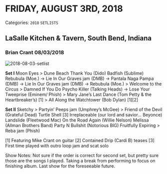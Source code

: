 # FRIDAY, AUGUST 3RD, 2018
Categories: `2018` `SETLISTS`

## LaSalle Kitchen & Tavern, South Bend, Indiana

### Brian Crant 08/03/2018

![2018-08-03-setlist](https://briancrant.com/wp-content/uploads/2018/08/2018-08-03-setlist.jpg)

**Set I**
Moon Eyes >
Dune Beach
Thank You (Dido)
Badfish (Sublime)
Rebubula (Moe.) →
Lie In Our Graves jam (DMB) →
Pantala Naga Pampa (DMB) →
Lie In Our Graves jam (DMB) →
Rebubula (Moe.) >
Welcome to the Circus >
Damned If You Do
Psycho Killer (Talking Heads) →
Lose Your Tweeprise (Eminem/ Phish) >
Mary Jane’s Last Dance (Tom Petty & the Heartbreaker’s) [1] >
All Along the Watchtower (Bob Dylan) [1][2]

**Set II**
Sketchy >
Partyin’ Peeps jam (Umphrey’s McGee) >
Friend of the Devil (Grateful Dead)
Turtle Shell [3]
Irreplaceable (our lord and savior… Beyonce)
Landslide (Fleetwood Mac)
On the Road Again (Willie Nelson)
Melissa (Allman Brothers Band)
Party N Bullshit (Notorious BIG)
Fruitfully Expiring >
Reba jam (Phish)

[1] Featuring Mike Crant on guitar
[2] Contained Drip (Cardi B) teases
[3] First time played with outro loop jam and scat solo

Show Notes: Not sure if the order is correct for second set, but pretty sure those are the songs I played. Taking a break from performing to focus on finishing album. Last show for the foreseeable future.
